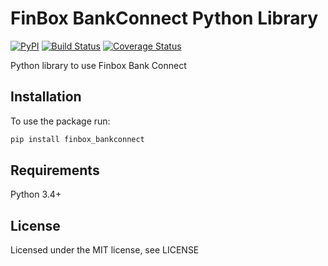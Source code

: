 # FinBox BankConnect Python Library

[![PyPI](https://img.shields.io/pypi/v/finbox-bankconnect)](https://pypi.org/project/finbox-bankconnect/)
[![Build Status](https://travis-ci.org/finbox-in/bank-connect-python.svg?branch=master)](https://travis-ci.org/finbox-in/bank-connect-python)
[![Coverage Status](https://coveralls.io/repos/github/finbox-in/bank-connect-python/badge.svg?branch=master)](https://coveralls.io/github/finbox-in/bank-connect-python?branch=master)


Python library to use Finbox Bank Connect

## Installation
To use the package run:

```sh
pip install finbox_bankconnect
```

## Requirements
Python 3.4+

## License
Licensed under the MIT license, see LICENSE
